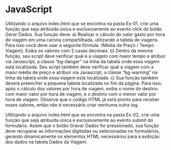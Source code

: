 # JavaScript

Utilizando o arquivo index.html que se encontra na pasta Ex-01, crie uma função que seja atribuída única e exclusivamente ao evento click do botão Gerar Dados. Sua função deve: a) Realizar o cálculo do valor gasto por hora de viagem em uma carona compartilhada, utilizando a tabela de viagens. Para isso você deve usar a seguinte fórmula: (Média de Preço / Tempo Viagem). Exiba os valores com 2 casas decimais. b) Dentro da mesma função, seu script deve verificar qual é a viagem com maior tempo e atribuir via Javascript, a classe “bg-danger” na linha da tabela onde essa viagem está localizada. Seu script também deve verificar qual a viagem com a maior média de preço e atribuir via Javascript, a classe “bg-warning” na linha da tabela onde essa viagem está localizada. c) Sua função também deverá preencher a pequena tabela localizada no fim da página. Para isso, após o cálculo dos valores por hora de viagem, exiba o nome do destino com maior valor por hora de viagem, e o destino com o menor valor por hora de viagem. Observe que o código HTML já está pronto para receber esses valores, então não é necessário criar nenhuma outra tag.

Utilizando o arquivo index.html que se encontra na pasta Ex-02, crie uma função que seja atribuída única e exclusivamente ao evento submit do formulário. Assim que o botão Gravar Dados for pressionado, sua função deve recuperar as informações digitadas ou selecionadas no formulários, gerando dinamicamente os elementos HTML necessários para a exibição dos dados na tabela Dados da Viagem.
